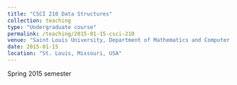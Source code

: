 ```yaml
---
title: "CSCI 210 Data Structures"
collection: teaching
type: "Undergraduate course"
permalink: /teaching/2015-01-15-csci-210
venue: "Saint Louis University, Department of Mathematics and Computer Science"
date: 2015-01-15
location: "St. Louis, Missouri, USA"
---
```


Spring 2015 semester
